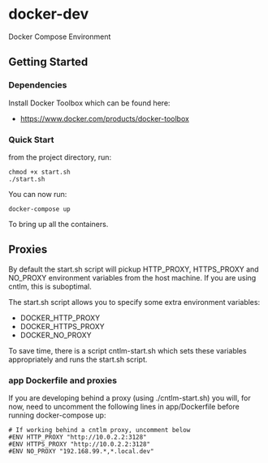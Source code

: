 # docker-dev
Docker Compose Environment

## Getting Started

### Dependencies

Install Docker Toolbox which can be found here:
- https://www.docker.com/products/docker-toolbox

### Quick Start
from the project directory, run:
```
chmod +x start.sh
./start.sh
```

You can now run:
```
docker-compose up
```
To bring up all the containers.

## Proxies
By default the start.sh script will pickup HTTP_PROXY, HTTPS_PROXY and NO_PROXY
environment variables from the host machine. If you are using cntlm, this is
suboptimal.

The start.sh script allows you to specify some extra environment variables:
- DOCKER_HTTP_PROXY
- DOCKER_HTTPS_PROXY
- DOCKER_NO_PROXY

To save time, there is a script cntlm-start.sh which sets these variables
appropriately and runs the start.sh script.

### app Dockerfile and proxies
If you are developing behind a proxy (using ./cntlm-start.sh) you will, for now,
need to uncomment the following lines in app/Dockerfile before running
docker-compose up:

```
# If working behind a cntlm proxy, uncomment below
#ENV HTTP_PROXY "http://10.0.2.2:3128"
#ENV HTTPS_PROXY "http://10.0.2.2:3128"
#ENV NO_PROXY "192.168.99.*,*.local.dev"
```
